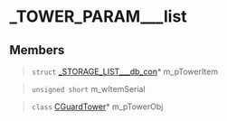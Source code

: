 # _TOWER_PARAM___list
 
## Members
 
> `struct` [_STORAGE_LIST___db_con](lua/classes/_STORAGE_LIST___db_con.md)* m_pTowerItem
 
> `unsigned short` m_wItemSerial
 
> `class` [CGuardTower](lua/classes/CGuardTower.md)* m_pTowerObj
 
